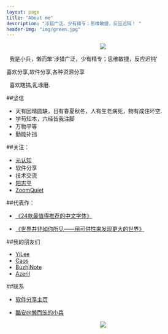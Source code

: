 ```yaml
---
layout: page
title: "About me"
description: "涉猎广泛，少有精专；思维敏捷，反应迟钝！ "
header-img: "img/green.jpg"
---
```



<center>
    <p><img src="http://img2.touxiang.cn/file/20160125/93e998bc10a9f02b91dea30d1ed6d4bf.jpg" align="center"></p>
</center>

   我是小兵，懒而笨'涉猎广泛，少有精专；思维敏捷，反应迟钝'
   
   喜欢分享,软件分享,各种资源分享
   
   喜欢瞎搞,乱琢磨.
   
   
##坚信


- 天有因晴圆缺，日有春夏秋冬，人有生老病死，物有成住坏空.
- 学苟知本，六经皆我注脚 
- 万物平等
- 勤能补拙

##关注：


- [元认知](http://www.mesule.com/)
- 软件分享
- 技术交流
- [阳志平](http://www.yangzhiping.com/)
- [ZoomQuiet](http://blog.zoomquiet.io/)


##代表作：

- [《24款最值得推荐的中文字体》](http://cnfeat.com/blog/2015/05/22/a-24-chinese-fonts/)

- [《世界并非如你所见——用可供性来发现更大的世界》](http://cnfeat.com/blog/2015/05/01/affordance/)


##我的朋友们

- [YiLee](http://yilee.me)
- [Caos](http://caos.me)
- [BuzhiNote](http://BuzhiNote.com)
- [Azeril](http://azeril.me)

##联系

- [软件分享主页](http://xiaobing211314.ys168.com/)

- [酷安@懒而笨的小兵](https://www.coolapk.com/u/849427)




<center>
    <p><img src="http://i173.photobucket.com/albums/w63/cnfeat/2015-08-29-2_zpsqj7po8eo.png" align="center"></p>
</center>






